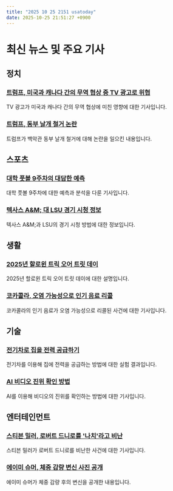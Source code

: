 ```yaml
---
title: "2025 10 25 2151 usatoday"
date: 2025-10-25 21:51:27 +0900
---
```


# 최신 뉴스 및 주요 기사

## 정치
### [트럼프, 미국과 캐나다 간의 무역 협상 중 TV 광고로 위협](https://www.usatoday.com/story/news/politics/2025/10/25/trump-tariff-canada-trade-world-series-ad/86878136007/)
 TV 광고가 미국과 캐나다 간의 무역 협상에 미친 영향에 대한 기사입니다.
### [트럼프, 동부 날개 철거 논란](https://www.usatoday.com/story/news/politics/2025/10/25/trump-demolition-history-east-wing-construction-ballroom/86833144007/)
 트럼프가 백악관 동부 날개 철거에 대해 논란을 일으킨 내용입니다.

## 스포츠
### [대학 풋볼 9주차의 대담한 예측](https://www.usatoday.com/story/sports/ncaaf/2025/10/25/college-football-bold-predictions-week-9/86874690007/)
 대학 풋볼 9주차에 대한 예측과 분석을 다룬 기사입니다.
### [텍사스 A&M; 대 LSU 경기 시청 정보](https://www.usatoday.com/story/sports/ncaaf/sec/2025/10/25/texas-am-lsu-channel-today-time-tv-schedule-streaming-info/86857468007/)
 텍사스 A&M;과 LSU의 경기 시청 방법에 대한 정보입니다.

## 생활
### [2025년 할로윈 트릭 오어 트릿 데이](https://www.usatoday.com/story/news/nation/2025/10/25/national-trick-or-treat-day-halloween-2025/86853322007/)
 2025년 할로윈 트릭 오어 트릿 데이에 대한 설명입니다.
### [코카콜라, 오염 가능성으로 인기 음료 리콜](https://www.usatoday.com/story/money/food/2025/10/22/coca-cola-recall-sodas-fda-texas/86844601007/)
 코카콜라의 인기 음료가 오염 가능성으로 리콜된 사건에 대한 기사입니다.

## 기술
### [전기차로 집을 전력 공급하기](https://www.usatoday.com/story/tech/2025/10/17/can-electric-vehicle-ev-power-home-outage/86745802007/)
 전기차를 이용해 집에 전력을 공급하는 방법에 대한 실험 결과입니다.
### [AI 비디오 진위 확인 방법](https://www.usatoday.com/story/tech/2025/10/20/how-to-spot-a-fake-video-ai/86803001007/)
 AI를 이용해 비디오의 진위를 확인하는 방법에 대한 기사입니다.

## 엔터테인먼트
### [스티븐 밀러, 로버트 드니로를 '나치'라고 비난](https://www.usatoday.com/story/entertainment/celebrities/2025/10/24/stephen-miller-robert-de-niro-nazi-comment/86875292007/)
 스티븐 밀러가 로버트 드니로를 비난한 사건에 대한 기사입니다.
### [에이미 슈머, 체중 감량 변신 사진 공개](https://www.usatoday.com/story/entertainment/celebrities/2025/10/24/amy-schumer-weight-loss-selfie/86874003007/)
 에이미 슈머가 체중 감량 후의 변신을 공개한 내용입니다.